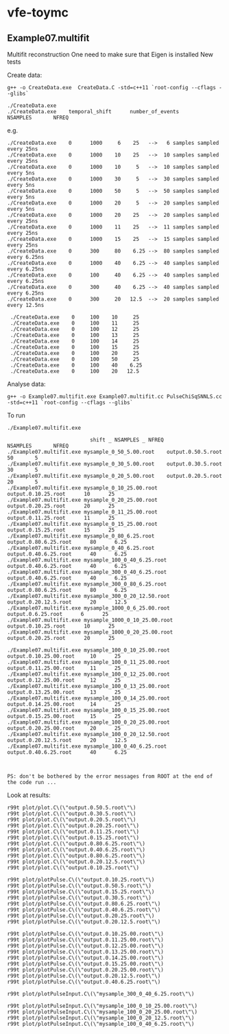 # vfe-toymc

Example07.multifit
------------------

Multifit reconstruction
One need to make sure that Eigen is installed
New tests


Create data:

    g++ -o CreateData.exe  CreateData.C -std=c++11 `root-config --cflags --glibs`

    ./CreateData.exe     
    ./CreateData.exe    temporal_shift      number_of_events       NSAMPLES       NFREQ

e.g.

    ./CreateData.exe    0      1000     6    25   -->   6 samples sampled every 25ns
    ./CreateData.exe    0      1000    10    25   -->  10 samples sampled every 25ns
    ./CreateData.exe    0      1000    10     5   -->  10 samples sampled every 5ns
    ./CreateData.exe    0      1000    30     5   -->  30 samples sampled every 5ns
    ./CreateData.exe    0      1000    50     5   -->  50 samples sampled every 5ns
    ./CreateData.exe    0      1000    20     5   -->  20 samples sampled every 5ns
    ./CreateData.exe    0      1000    20    25   -->  20 samples sampled every 25ns
    ./CreateData.exe    0      1000    11    25   -->  11 samples sampled every 25ns
    ./CreateData.exe    0      1000    15    25   -->  15 samples sampled every 25ns
    ./CreateData.exe    0      300     80    6.25 -->  80 samples sampled every 6.25ns
    ./CreateData.exe    0      1000    40    6.25 -->  40 samples sampled every 6.25ns
    ./CreateData.exe    0      100     40    6.25 -->  40 samples sampled every 6.25ns
    ./CreateData.exe    0      300     40    6.25 -->  40 samples sampled every 6.25ns
    ./CreateData.exe    0      300     20   12.5  -->  20 samples sampled every 12.5ns

     ./CreateData.exe    0     100    10     25   
     ./CreateData.exe    0     100    11     25   
     ./CreateData.exe    0     100    12     25   
     ./CreateData.exe    0     100    13     25   
     ./CreateData.exe    0     100    14     25   
     ./CreateData.exe    0     100    15     25   
     ./CreateData.exe    0     100    20     25   
     ./CreateData.exe    0     100    50     25   
     ./CreateData.exe    0     100    40    6.25   
     ./CreateData.exe    0     100    20   12.5   
     
     
     

Analyse data:

    g++ -o Example07.multifit.exe Example07.multifit.cc PulseChiSqSNNLS.cc -std=c++11 `root-config --cflags --glibs`

To run

    ./Example07.multifit.exe 

                               shift _ NSAMPLES _ NFREQ                NSAMPLES       NFREQ
    ./Example07.multifit.exe mysample_0_50_5.00.root    output.0.50.5.root       50       5
    ./Example07.multifit.exe mysample_0_30_5.00.root    output.0.30.5.root       30       5
    ./Example07.multifit.exe mysample_0_20_5.00.root    output.0.20.5.root       20       5
    ./Example07.multifit.exe mysample_0_10_25.00.root   output.0.10.25.root      10      25
    ./Example07.multifit.exe mysample_0_20_25.00.root   output.0.20.25.root      20      25
    ./Example07.multifit.exe mysample_0_11_25.00.root   output.0.11.25.root      11      25
    ./Example07.multifit.exe mysample_0_15_25.00.root   output.0.15.25.root      15      25
    ./Example07.multifit.exe mysample_0_80_6.25.root      output.0.80.6.25.root      80      6.25
    ./Example07.multifit.exe mysample_0_40_6.25.root      output.0.40.6.25.root      40      6.25
    ./Example07.multifit.exe mysample_100_0_40_6.25.root      output.0.40.6.25.root      40      6.25
    ./Example07.multifit.exe mysample_300_0_40_6.25.root      output.0.40.6.25.root      40      6.25
    ./Example07.multifit.exe mysample_300_0_80_6.25.root      output.0.80.6.25.root      80      6.25
    ./Example07.multifit.exe mysample_300_0_20_12.50.root      output.0.20.12.5.root      20      12.5
    ./Example07.multifit.exe mysample_1000_0_6_25.00.root   output.0.6.25.root      6      25
    ./Example07.multifit.exe mysample_1000_0_10_25.00.root   output.0.10.25.root      10      25
    ./Example07.multifit.exe mysample_1000_0_20_25.00.root   output.0.20.25.root      20      25

    ./Example07.multifit.exe mysample_100_0_10_25.00.root      output.0.10.25.00.root     10      25
    ./Example07.multifit.exe mysample_100_0_11_25.00.root      output.0.11.25.00.root     11      25
    ./Example07.multifit.exe mysample_100_0_12_25.00.root      output.0.12.25.00.root     12      25
    ./Example07.multifit.exe mysample_100_0_13_25.00.root      output.0.13.25.00.root     13      25
    ./Example07.multifit.exe mysample_100_0_14_25.00.root      output.0.14.25.00.root     14      25
    ./Example07.multifit.exe mysample_100_0_15_25.00.root      output.0.15.25.00.root     15      25
    ./Example07.multifit.exe mysample_100_0_20_25.00.root      output.0.20.25.00.root     20      25
    ./Example07.multifit.exe mysample_100_0_20_12.50.root      output.0.20.12.5.root      20      12.5
    ./Example07.multifit.exe mysample_100_0_40_6.25.root       output.0.40.6.25.root      40      6.25
    
    
    
    PS: don't be bothered by the error messages from ROOT at the end of the code run ...
    
Look at results:

    r99t plot/plot.C\(\"output.0.50.5.root\"\)
    r99t plot/plot.C\(\"output.0.30.5.root\"\)
    r99t plot/plot.C\(\"output.0.20.5.root\"\)
    r99t plot/plot.C\(\"output.0.20.25.root\"\)
    r99t plot/plot.C\(\"output.0.11.25.root\"\)
    r99t plot/plot.C\(\"output.0.15.25.root\"\)
    r99t plot/plot.C\(\"output.0.80.6.25.root\"\)
    r99t plot/plot.C\(\"output.0.40.6.25.root\"\)
    r99t plot/plot.C\(\"output.0.80.6.25.root\"\)
    r99t plot/plot.C\(\"output.0.20.12.5.root\"\)
    r99t plot/plot.C\(\"output.0.10.25.root\"\)

    r99t plot/plotPulse.C\(\"output.0.10.25.root\"\)
    r99t plot/plotPulse.C\(\"output.0.50.5.root\"\)
    r99t plot/plotPulse.C\(\"output.0.15.25.root\"\)
    r99t plot/plotPulse.C\(\"output.0.30.5.root\"\)
    r99t plot/plotPulse.C\(\"output.0.80.6.25.root\"\)
    r99t plot/plotPulse.C\(\"output.0.40.6.25.root\"\)
    r99t plot/plotPulse.C\(\"output.0.20.25.root\"\)
    r99t plot/plotPulse.C\(\"output.0.20.12.5.root\"\)

    r99t plot/plotPulse.C\(\"output.0.10.25.00.root\"\)
    r99t plot/plotPulse.C\(\"output.0.11.25.00.root\"\)
    r99t plot/plotPulse.C\(\"output.0.12.25.00.root\"\)
    r99t plot/plotPulse.C\(\"output.0.13.25.00.root\"\)
    r99t plot/plotPulse.C\(\"output.0.14.25.00.root\"\)
    r99t plot/plotPulse.C\(\"output.0.15.25.00.root\"\)
    r99t plot/plotPulse.C\(\"output.0.20.25.00.root\"\)
    r99t plot/plotPulse.C\(\"output.0.20.12.5.root\"\)
    r99t plot/plotPulse.C\(\"output.0.40.6.25.root\"\)

    r99t plot/plotPulseInput.C\(\"mysample_300_0_40_6.25.root\"\)

    r99t plot/plotPulseInput.C\(\"mysample_100_0_10_25.00.root\"\)
    r99t plot/plotPulseInput.C\(\"mysample_100_0_20_25.00.root\"\)
    r99t plot/plotPulseInput.C\(\"mysample_100_0_20_12.5.root\"\)
    r99t plot/plotPulseInput.C\(\"mysample_100_0_40_6.25.root\"\)

    
    


